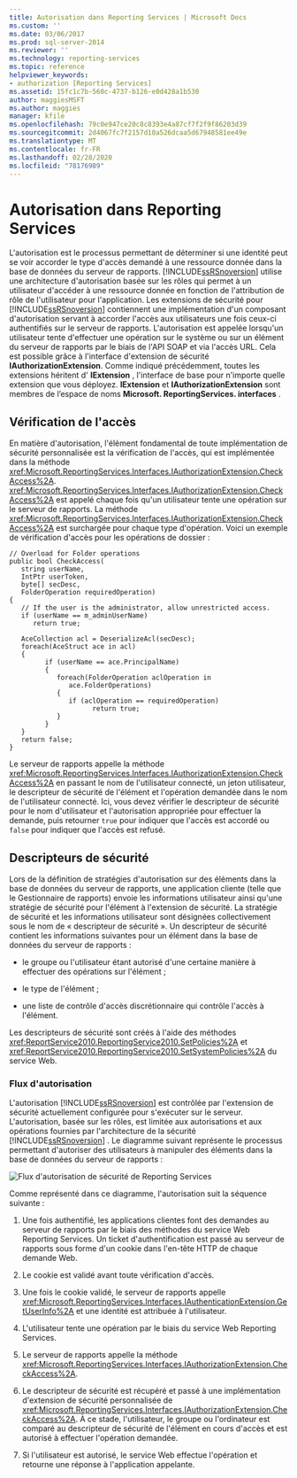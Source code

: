 ```yaml
---
title: Autorisation dans Reporting Services | Microsoft Docs
ms.custom: ''
ms.date: 03/06/2017
ms.prod: sql-server-2014
ms.reviewer: ''
ms.technology: reporting-services
ms.topic: reference
helpviewer_keywords:
- authorization [Reporting Services]
ms.assetid: 15fc1c7b-560c-4737-b126-e0d428a1b530
author: maggiesMSFT
ms.author: maggies
manager: kfile
ms.openlocfilehash: 79c0e947ce20c8c8393e4a87cf7f2f9f86203d39
ms.sourcegitcommit: 2d4067fc7f2157d10a526dcaa5d67948581ee49e
ms.translationtype: MT
ms.contentlocale: fr-FR
ms.lasthandoff: 02/28/2020
ms.locfileid: "78176989"
---
```

# <a name="authorization-in-reporting-services"></a>Autorisation dans Reporting Services
  L'autorisation est le processus permettant de déterminer si une identité peut se voir accorder le type d'accès demandé à une ressource donnée dans la base de données du serveur de rapports. [!INCLUDE[ssRSnoversion](../../../includes/ssrsnoversion-md.md)] utilise une architecture d'autorisation basée sur les rôles qui permet à un utilisateur d'accéder à une ressource donnée en fonction de l'attribution de rôle de l'utilisateur pour l'application. Les extensions de sécurité pour [!INCLUDE[ssRSnoversion](../../../includes/ssrsnoversion-md.md)] contiennent une implémentation d'un composant d'autorisation servant à accorder l'accès aux utilisateurs une fois ceux-ci authentifiés sur le serveur de rapports. L'autorisation est appelée lorsqu'un utilisateur tente d'effectuer une opération sur le système ou sur un élément du serveur de rapports par le biais de l'API SOAP et via l'accès URL. Cela est possible grâce à l'interface d'extension de sécurité **IAuthorizationExtension**. Comme indiqué précédemment, toutes les extensions héritent d' **IExtension** , l'interface de base pour n'importe quelle extension que vous déployez. **IExtension** et **IAuthorizationExtension** sont membres de l’espace de noms **Microsoft. ReportingServices. interfaces** .

## <a name="checking-access"></a>Vérification de l'accès
 En matière d'autorisation, l'élément fondamental de toute implémentation de sécurité personnalisée est la vérification de l'accès, qui est implémentée dans la méthode <xref:Microsoft.ReportingServices.Interfaces.IAuthorizationExtension.CheckAccess%2A>. <xref:Microsoft.ReportingServices.Interfaces.IAuthorizationExtension.CheckAccess%2A> est appelé chaque fois qu'un utilisateur tente une opération sur le serveur de rapports. La méthode <xref:Microsoft.ReportingServices.Interfaces.IAuthorizationExtension.CheckAccess%2A> est surchargée pour chaque type d'opération. Voici un exemple de vérification d'accès pour les opérations de dossier :

```
// Overload for Folder operations
public bool CheckAccess(
   string userName, 
   IntPtr userToken, 
   byte[] secDesc, 
   FolderOperation requiredOperation)
{
   // If the user is the administrator, allow unrestricted access.
   if (userName == m_adminUserName) 
      return true;

   AceCollection acl = DeserializeAcl(secDesc);
   foreach(AceStruct ace in acl)
   {
         if (userName == ace.PrincipalName)
         {
            foreach(FolderOperation aclOperation in 
               ace.FolderOperations)
            {
               if (aclOperation == requiredOperation)
                     return true;
            }
         }
   }
   return false;
}
```

 Le serveur de rapports appelle la méthode <xref:Microsoft.ReportingServices.Interfaces.IAuthorizationExtension.CheckAccess%2A> en passant le nom de l'utilisateur connecté, un jeton utilisateur, le descripteur de sécurité de l'élément et l'opération demandée dans le nom de l'utilisateur connecté. Ici, vous devez vérifier le descripteur de sécurité pour le nom d'utilisateur et l'autorisation appropriée pour effectuer la demande, puis retourner `true` pour indiquer que l'accès est accordé ou `false` pour indiquer que l'accès est refusé.

## <a name="security-descriptors"></a>Descripteurs de sécurité
 Lors de la définition de stratégies d'autorisation sur des éléments dans la base de données du serveur de rapports, une application cliente (telle que le Gestionnaire de rapports) envoie les informations utilisateur ainsi qu'une stratégie de sécurité pour l'élément à l'extension de sécurité. La stratégie de sécurité et les informations utilisateur sont désignées collectivement sous le nom de « descripteur de sécurité ». Un descripteur de sécurité contient les informations suivantes pour un élément dans la base de données du serveur de rapports :

-   le groupe ou l'utilisateur étant autorisé d'une certaine manière à effectuer des opérations sur l'élément ;

-   le type de l'élément ;

-   une liste de contrôle d'accès discrétionnaire qui contrôle l'accès à l'élément.

 Les descripteurs de sécurité sont créés à l'aide des méthodes <xref:ReportService2010.ReportingService2010.SetPolicies%2A> et <xref:ReportService2010.ReportingService2010.SetSystemPolicies%2A> du service Web.

### <a name="authorization-flow"></a>Flux d'autorisation
 L'autorisation [!INCLUDE[ssRSnoversion](../../../includes/ssrsnoversion-md.md)] est contrôlée par l'extension de sécurité actuellement configurée pour s'exécuter sur le serveur. L'autorisation, basée sur les rôles, est limitée aux autorisations et aux opérations fournies par l'architecture de la sécurité [!INCLUDE[ssRSnoversion](../../../includes/ssrsnoversion-md.md)] . Le diagramme suivant représente le processus permettant d'autoriser des utilisateurs à manipuler des éléments dans la base de données du serveur de rapports :

 ![Flux d'autorisation de sécurité de Reporting Services](../../media/rosettasecurityextensionauthorizationflow.gif "Flux d'autorisation de sécurité de Reporting Services")

 Comme représenté dans ce diagramme, l'autorisation suit la séquence suivante :

1.  Une fois authentifié, les applications clientes font des demandes au serveur de rapports par le biais des méthodes du service Web Reporting Services. Un ticket d'authentification est passé au serveur de rapports sous forme d'un cookie dans l'en-tête HTTP de chaque demande Web.

2.  Le cookie est validé avant toute vérification d'accès.

3.  Une fois le cookie validé, le serveur de rapports appelle <xref:Microsoft.ReportingServices.Interfaces.IAuthenticationExtension.GetUserInfo%2A> et une identité est attribuée à l'utilisateur.

4.  L'utilisateur tente une opération par le biais du service Web Reporting Services.

5.  Le serveur de rapports appelle la méthode <xref:Microsoft.ReportingServices.Interfaces.IAuthorizationExtension.CheckAccess%2A>.

6.  Le descripteur de sécurité est récupéré et passé à une implémentation d'extension de sécurité personnalisée de <xref:Microsoft.ReportingServices.Interfaces.IAuthorizationExtension.CheckAccess%2A>. À ce stade, l'utilisateur, le groupe ou l'ordinateur est comparé au descripteur de sécurité de l'élément en cours d'accès et est autorisé à effectuer l'opération demandée.

7.  Si l'utilisateur est autorisé, le service Web effectue l'opération et retourne une réponse à l'application appelante.



